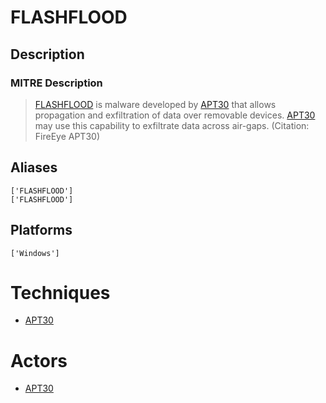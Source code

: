 
# FLASHFLOOD

## Description

### MITRE Description

> [FLASHFLOOD](https://attack.mitre.org/software/S0036) is malware developed by [APT30](https://attack.mitre.org/groups/G0013) that allows propagation and exfiltration of data over removable devices. [APT30](https://attack.mitre.org/groups/G0013) may use this capability to exfiltrate data across air-gaps. (Citation: FireEye APT30)

## Aliases

```
['FLASHFLOOD']
['FLASHFLOOD']
```

## Platforms

```
['Windows']
```

# Techniques


* [APT30](../techniques/APT30.md)


# Actors


* [APT30](../actors/APT30.md)

